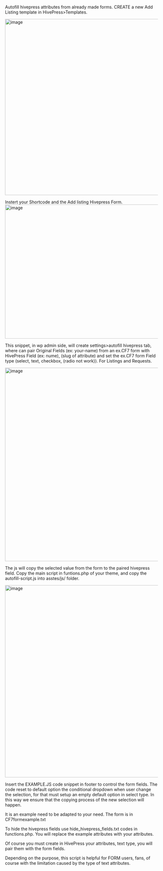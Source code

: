 Autofill hivepress attributes from already made forms.
CREATE a new Add Listing template in HivePress>Templates.

<img width="1264" height="581" alt="image" src="https://github.com/user-attachments/assets/3c2cd6c5-3a51-45af-a750-b9c4899116cc" />

Instert your Shortcode and the Add listing Hivepress Form.
<img width="1265" height="442" alt="image" src="https://github.com/user-attachments/assets/220ab858-81db-4fb5-b4e9-cabd625648ce" />

This snippet, in wp admin side, will create settings>autofill hivepress tab, where can pair
Original Fields (ex: your-name) from an ex.CF7 form with HivePress Field (ex: nume), (slug of attribute)
and set the ex.CF7 form Field type (select, text, checkbox, (radio not work)). For Listings and Requests.

<img width="1264" height="638" alt="image" src="https://github.com/user-attachments/assets/02afefdd-b538-44ee-bd4e-4783da912878" />



The js will copy the selected value from the form to the paired hivepress field. 
Copy the main script in funtions.php of your theme, and copy the autofill-script.js into asstes/js/ folder.

<img width="1259" height="634" alt="image" src="https://github.com/user-attachments/assets/577e72f8-82ef-45da-8569-eca75f5c034b" />


Insert the EXAMPLE.JS code snippet in footer to control the form fields. The code reset to default option the conditional dropdown when user change the selection, 
for that  must setup an empty default option in select type. In this way we ensure that the copying process of the new selection will happen.

It is an example need to be adapted to your need. The form is in  CF7formexample.txt
 
To hide the hivepress fields use hide_hivepress_fields.txt codes in functions.php. You will replace the example attributes with your attributes.

Of course you must create in HivePress your attributes, text type, you will pair them with the form fields.

Depending on the purpose, this script is helpful for FORM users, fans, of course with the limitation caused by the type of text attributes.


